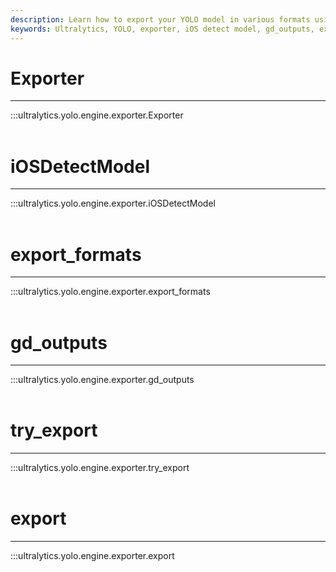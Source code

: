 ```yaml
---
description: Learn how to export your YOLO model in various formats using Ultralytics' exporter package - iOS, GDC, and more.
keywords: Ultralytics, YOLO, exporter, iOS detect model, gd_outputs, export
---
```


# Exporter
---
:::ultralytics.yolo.engine.exporter.Exporter
<br><br>

# iOSDetectModel
---
:::ultralytics.yolo.engine.exporter.iOSDetectModel
<br><br>

# export_formats
---
:::ultralytics.yolo.engine.exporter.export_formats
<br><br>

# gd_outputs
---
:::ultralytics.yolo.engine.exporter.gd_outputs
<br><br>

# try_export
---
:::ultralytics.yolo.engine.exporter.try_export
<br><br>

# export
---
:::ultralytics.yolo.engine.exporter.export
<br><br>
